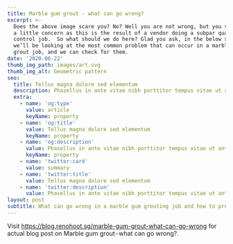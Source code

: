 ```yaml
---
title: Marble gum grout - what can go wrong?
excerpt: >-
  Does the above image scare you? No? Well you are not wrong, but you should be
  a little concern as this is the result of a vendor doing a subpar quality
  control job.  So what should we do here? Glad you ask, in the below section,
  we’ll be looking at the most common problem that can occur in a marblegum
  grout job, and we can check for them.
date: '2020-06-22'
thumb_img_path: images/art.svg
thumb_img_alt: Geometric pattern
seo:
  title: Tellus magna dolore sed elementum
  description: Phasellus in ante vitae nibh porttitor tempus vitae ut ante
  extra:
    - name: 'og:type'
      value: article
      keyName: property
    - name: 'og:title'
      value: Tellus magna dolore sed elementum
      keyName: property
    - name: 'og:description'
      value: Phasellus in ante vitae nibh porttitor tempus vitae ut ante
      keyName: property
    - name: 'twitter:card'
      value: summary
    - name: 'twitter:title'
      value: Tellus magna dolore sed elementum
    - name: 'twitter:description'
      value: Phasellus in ante vitae nibh porttitor tempus vitae ut ante
layout: post
subtitle: What can go wrong in a marble gum grouting job and how to prevent them?
---
```

Visit <https://blog.renohoot.sg/marble-gum-grout-what-can-go-wrong> for actual blog post on Marble gum grout - what can go wrong?.
